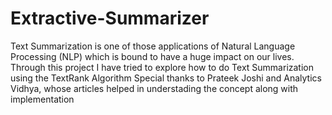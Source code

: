 # Extractive-Summarizer
Text Summarization is one of those applications of Natural Language Processing (NLP) which is bound to have a huge impact on our lives.
Through this project I have tried to explore how to do Text Summarization using the TextRank Algorithm
Special thanks to Prateek Joshi and Analytics Vidhya, whose articles helped in understading the concept along with implementation
